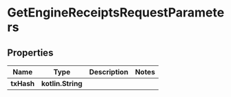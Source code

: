 
# GetEngineReceiptsRequestParameters

## Properties
Name | Type | Description | Notes
------------ | ------------- | ------------- | -------------
**txHash** | **kotlin.String** |  | 



